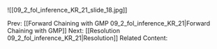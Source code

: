 ﻿

![[09_2_fol_inference_KR_21_slide_18.jpg]]


Prev: [[Forward Chaining with GMP 09_2_fol_inference_KR_21|Forward Chaining with GMP]]
Next: [[Resolution 09_2_fol_inference_KR_21|Resolution]]
Related Content:
